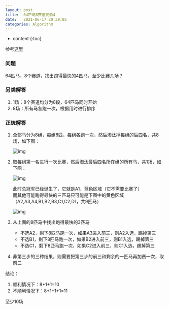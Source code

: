 ```yaml
---
layout: post
title:  64匹马8赛道找前4
date:   2021-06-17 20:39:05
categories: Algorithm
---
```


* content
{:toc}

参考[这里](https://blog.csdn.net/u013829973/article/details/80787928)

### 问题

64匹马，8个赛道，找出跑得最快的4匹马，至少比赛几场？

### 另类解答

1. 1场：8个赛道均分为8段，64匹马同时开始
2. 8场：所有马各跑一次，根据用时进行排序

### 正统解答

1. 全部马分为8组，每组8匹，每组各跑一次，然后淘汰掉每组的后四名，共8场，如下图：

	![img](https://linyongchao.github.io/static/img/algorithm/horse1.png)
	
2. 取每组第一名进行一次比赛，然后淘汰最后四名所在组的所有马，共1场，如下图：

	![img](https://linyongchao.github.io/static/img/algorithm/horse2.png)
	
	此时总冠军已经诞生了，它就是A1，蓝色区域（它不需要比赛了）  
	而其他可能跑得最快的三匹马只可能是下图中的黄色区域（A2,A3,A4,B1,B2,B3,C1,C2,D1，共9匹马）

	![img](https://linyongchao.github.io/static/img/algorithm/horse3.png)
	
3. 从上面的9匹马中找出跑得最快的3匹马

	* 不选A2，剩下8匹马跑一次，如果A3进入前三，则A2入选，踢掉第三
	* 不选B1，剩下8匹马跑一次，如果B2进入前三，则B1入选，踢掉第三
	* 不选C1，剩下8匹马跑一次，如果C2进入前三，则C1入选，踢掉第三

4. 非第三步的三种结果，则需要把第三步的前三和剩余的一匹马再加赛一次，取前三

结论：

1. 顺利情况下：8+1+1=10
2. 不顺利情况下：8+1+1+1=11

至少10场
